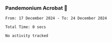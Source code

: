 ### Pandemonium Acrobat 🤸

<!--START_SECTION:waka-->

```all_time
From: 17 December 2024 - To: 24 December 2024

Total Time: 0 secs

No activity tracked
```

<!--END_SECTION:waka-->
